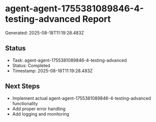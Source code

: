 # agent-agent-1755381089846-4-testing-advanced Report

Generated: 2025-08-18T11:19:28.483Z

## Status
- Task: agent-agent-1755381089846-4-testing-advanced
- Status: Completed
- Timestamp: 2025-08-18T11:19:28.483Z

## Next Steps
- Implement actual agent-agent-1755381089846-4-testing-advanced functionality
- Add proper error handling
- Add logging and monitoring
